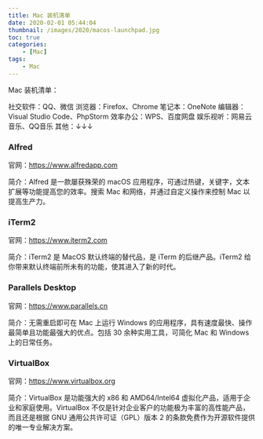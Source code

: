 ```yaml
---
title: Mac 装机清单
date: 2020-02-01 05:44:04
thumbnail: /images/2020/macos-launchpad.jpg
toc: true
categories:
    - [Mac]
tags:
    - Mac
---
```


Mac 装机清单：

社交软件：QQ、微信
浏览器：Firefox、Chrome
笔记本：OneNote
编辑器：Visual Studio Code、PhpStorm
效率办公：WPS、百度网盘
娱乐视听：网易云音乐、QQ音乐
其他：↓↓↓

<!-- more -->

### Alfred

官网：<https://www.alfredapp.com>

简介：Alfred 是一款屡获殊荣的 macOS 应用程序，可通过热键，关键字，文本扩展等功能提高您的效率。搜索 Mac 和网络，并通过自定义操作来控制 Mac 以提高生产力。

### iTerm2

官网：<https://www.iterm2.com>

简介：iTerm2 是 MacOS 默认终端的替代品，是 iTerm 的后继产品。iTerm2 给你带来默认终端前所未有的功能，使其进入了新的时代。

### Parallels Desktop 

官网：<https://www.parallels.cn>

简介：无需重启即可在 Mac 上运行 Windows 的应用程序，具有速度最快、操作最简单且功能最强大的优点。包括 30 余种实用工具，可简化 Mac 和 Windows 上的日常任务。

### VirtualBox

官网：<https://www.virtualbox.org>

简介：VirtualBox 是功能强大的 x86 和 AMD64/Intel64 虚拟化产品，适用于企业和家庭使用。VirtualBox 不仅是针对企业客户的功能极为丰富的高性能产品，而且还是根据 GNU 通用公共许可证（GPL）版本 2 的条款免费作为开源软件提供的唯一专业解决方案。
